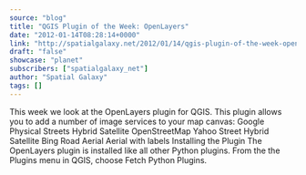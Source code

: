 ```yaml
---
source: "blog"
title: "QGIS Plugin of the Week: OpenLayers"
date: "2012-01-14T08:28:14+0000"
link: "http://spatialgalaxy.net/2012/01/14/qgis-plugin-of-the-week-openlayers/"
draft: "false"
showcase: "planet"
subscribers: ["spatialgalaxy_net"]
author: "Spatial Galaxy"
tags: []
---
```


This week we look at the OpenLayers plugin for QGIS. This plugin allows you to add a number of image services to your map canvas:
 Google  Physical Streets Hybrid Satellite   OpenStreetMap Yahoo  Street Hybrid Satellite   Bing  Road Aerial Aerial with labels    Installing the Plugin The OpenLayers plugin is installed like all other Python plugins. From the the Plugins menu in QGIS, choose Fetch Python Plugins.
